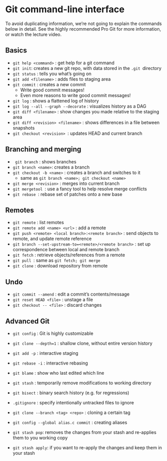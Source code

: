 # Git command-line interface
To avoid duplicating information, we’re not going to explain the commands below in detail. See the highly recommended Pro Git for more information, or watch the lecture video.

## Basics
* `git help <command>` : get help for a git command
* ` git init `: creates a new git repo, with data stored in the `.git `directory
* `git status` : tells you what’s going on
* `git add <filename>` : adds files to staging area
* `git commit` : creates a new commit
    * Write good commit messages!
    * Even more reasons to write good commit messages!
* `git log` : shows a flattened log of history
* `git log --all --graph --decorate` : visualizes history as a DAG
* `git diff <filename>` : show changes you made relative to the staging area
* `git diff <revision> <filename>` : shows differences in a file between snapshots
* `git checkout <revision> `: updates HEAD and current branch

## Branching and merging
* ` git branch` : shows branches
* ` git branch <name> `: creates a branch
* `git checkout -b <name>` : creates a branch and switches to it
    * same as `git branch <name>; git checkout <name>`
* `git merge <revision>` : merges into current branch
* `git mergetool `: use a fancy tool to help resolve merge conflicts
* `git rebase `: rebase set of patches onto a new base

## Remotes
* `git remote` : list remotes
* `git remote add <name> <url>` : add a remote
* `git push <remote> <local branch>:<remote branch>` : send objects to remote, and update remote reference
* `git branch --set-upstream-to=<remote>/<remote branch>` : set up correspondence between local and remote branch
* `git fetch` : retrieve objects/references from a remote
* `git pull `: same as `git fetch; git merge`
* `git clone` : download repository from remote

## Undo
* `git commit --amend` : edit a commit’s contents/message
* `git reset HEAD <file>` : unstage a file
* `git checkout -- <file>` : discard changes

## Advanced Git
* `git config` : Git is highly customizable
* `git clone --depth=1` : shallow clone, without entire version history
* `git add -p` : interactive staging
* `git rebase -i` : interactive rebasing
* `git blame` : show who last edited which line
* `git stash` : temporarily remove modifications to working directory
* `git bisect` : binary search history (e.g. for regressions)
* `.gitignore` : specify intentionally untracked files to ignore



* `git clone --branch <tag> <repo>` : cloning a certain tag 
* `git config --global alias.c commit` : creating aliases
* `git stash pop`: removes the changes from your stash and re-applies them to you working copy
* `git stash apply`: if you want to re-apply the changes and keep them in your stash